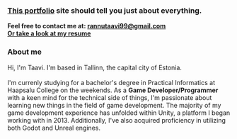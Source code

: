 ### [This portfolio](https://dhicci.github.io/) site should tell you just about everything.<br/>
**Feel free to contact me at: rannutaavi99@gmail.com**<br/>
[**Or take a look at my resume**](https://dhicci.github.io/static/media/taavirannuresume.61ebb09c1fcac56aaddf.pdf)

### About me
Hi, I'm Taavi. I'm based in Tallinn, the capital city of Estonia.<br></br>
I'm currenly studying for a bachelor's degree in Practical Informatics at Haapsalu College on the weekends.
As a **Game Developer/Programmer** with a keen mind for the technical side of things, I'm passionate about learning new things in the field of game development.
The majority of my game development experience has unfolded within Unity, a platform I began working with in 2013. Additionally, I've also acquired proficiency in utilizing both Godot and Unreal engines.


